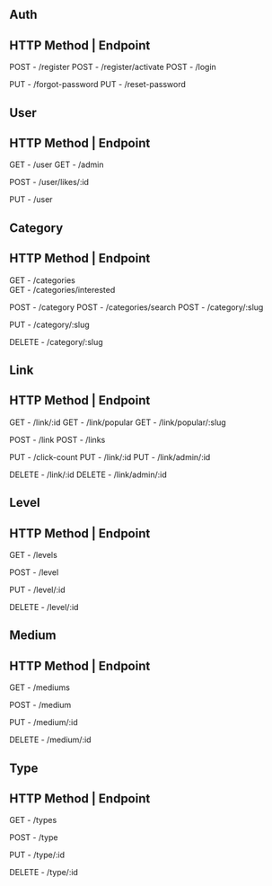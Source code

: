 ## Auth
HTTP Method | Endpoint
--------------------------------------------
POST        - /register
POST        - /register/activate
POST        - /login

PUT         - /forgot-password
PUT         - /reset-password

## User
HTTP Method | Endpoint
--------------------------------------------
GET         - /user
GET         - /admin

POST        - /user/likes/:id

PUT         - /user

## Category
HTTP Method | Endpoint                  
--------------------------------------------
GET         - /categories               
GET         - /categories/interested    

POST        - /category
POST        - /categories/search
POST        - /category/:slug 

PUT         - /category/:slug

DELETE      - /category/:slug

## Link 
HTTP Method | Endpoint                  
--------------------------------------------
GET         - /link/:id
GET         - /link/popular
GET         - /link/popular/:slug

POST        - /link
POST        - /links

PUT         - /click-count
PUT         - /link/:id
PUT         - /link/admin/:id

DELETE      - /link/:id
DELETE      - /link/admin/:id

## Level
HTTP Method | Endpoint                  
--------------------------------------------
GET         - /levels

POST        - /level

PUT         - /level/:id

DELETE      - /level/:id

## Medium
HTTP Method | Endpoint                  
--------------------------------------------
GET         - /mediums

POST        - /medium

PUT         - /medium/:id

DELETE      - /medium/:id

## Type
HTTP Method | Endpoint                  
--------------------------------------------
GET         - /types

POST        - /type

PUT         - /type/:id

DELETE      - /type/:id
